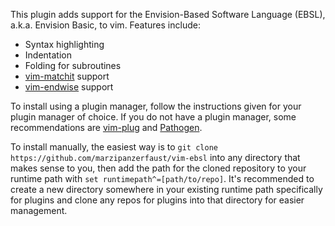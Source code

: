 This plugin adds support for the Envision-Based Software Language (EBSL), a.k.a. Envision Basic, to vim. Features include:
* Syntax highlighting
* Indentation
* Folding for subroutines
* [vim-matchit](https://github.com/tmhedberg/matchit) support
* [vim-endwise](https://github.com/tpope/vim-endwise) support

To install using a plugin manager, follow the instructions given for your plugin manager of choice. If you do not have a plugin manager, some recommendations are [vim-plug](https://github.com/junegunn/vim-plug) and [Pathogen](https://github.com/tpope/vim-pathogen).

To install manually, the easiest way is to `git clone https://github.com/marzipanzerfaust/vim-ebsl` into any directory that makes sense to you, then add the path for the cloned repository to your runtime path with `set runtimepath^=[path/to/repo]`. It's recommended to create a new directory somewhere in your existing runtime path specifically for plugins and clone any repos for plugins into that directory for easier management.
